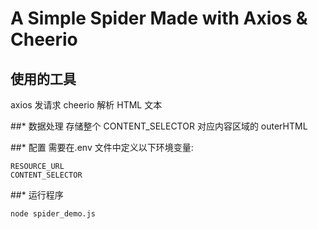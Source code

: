 # A Simple Spider Made with Axios & Cheerio
## 使用的工具
axios 发请求
cheerio 解析 HTML 文本

##* 数据处理
存储整个 CONTENT_SELECTOR 对应内容区域的 outerHTML

##* 配置
需要在.env 文件中定义以下环境变量: 
~~~
RESOURCE_URL
CONTENT_SELECTOR 
~~~

##* 运行程序
~~~
node spider_demo.js
~~~
